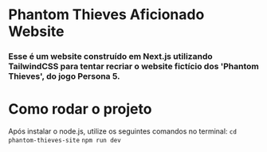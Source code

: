 # Phantom Thieves Aficionado Website
### Esse é um website construído em Next.js utilizando TailwindCSS para tentar recriar o website fictício dos 'Phantom Thieves', do jogo Persona 5.

# Como rodar o projeto
Após instalar o node.js, utilize os seguintes comandos no terminal:
``` cd phantom-thieves-site ```
``` npm run dev ```